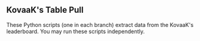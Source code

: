 ## KovaaK's Table Pull
These Python scripts (one in each branch) extract data from the KovaaK's leaderboard.
You may run these scripts independently.
